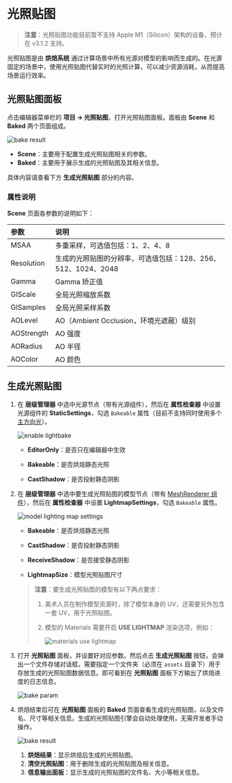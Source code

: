 # 光照贴图

> **注意**：光照贴图功能目前暂不支持 Apple M1（Silicon）架构的设备，预计在 v3.1.2 支持。

光照贴图是由 **烘焙系统** 通过计算场景中所有光源对模型的影响而生成的。在光源固定的场景中，使用光照贴图代替实时的光照计算，可以减少资源消耗，从而提高场景运行效率。

## 光照贴图面板

点击编辑器菜单栏的 **项目 -> 光照贴图**，打开光照贴图面板。面板由 **Scene** 和 **Baked** 两个页面组成。

![bake result](./lightmap/lightmap-panel.png)

- **Scene**：主要用于配置生成光照贴图相关的参数。
- **Baked**：主要用于展示生成的光照贴图及其相关信息。

具体内容请查看下方 **生成光照贴图** 部分的内容。

### 属性说明

**Scene** 页面各参数的说明如下：

| 参数 | 说明 |
| :--- | :--- |
| MSAA | 多重采样，可选值包括：1、2、4、8 |
| Resolution | 生成的光照贴图的分辨率，可选值包括：128、256、512、1024、2048 |
| Gamma | Gamma 矫正值 |
| GIScale | 全局光照缩放系数 |
| GISamples | 全局光照采样系数 |
| AOLevel | AO（Ambient Occlusion，环境光遮蔽）级别 |
| AOStrength | AO 强度 |
| AORadius | AO 半径 |
| AOColor | AO 颜色 |

## 生成光照贴图

1. 在 **层级管理器** 中选中光源节点（带有光源组件），然后在 **属性检查器** 中设置光源组件的 **StaticSettings**，勾选 `Bakeable` 属性（目前不支持同时使用多个 [主方向光](./dir-light.md)）。

    ![enable lightbake](./lightmap/light-bakeable.png)

    - **EditorOnly**：是否只在编辑器中生效

    - **Bakeable**：是否烘焙静态光照

    - **CastShadow**：是否投射静态阴影

2. 在 **层级管理器** 中选中要生成光照贴图的模型节点（带有 [MeshRenderer 组件](./../../../engine/renderable/model-component.md)），然后在 **属性检查器** 中设置 **LightmapSettings**，勾选 `Bakeable` 属性。

    ![model lighting map settings](./lightmap/meshrenderer-bakeable.png)

    - **Bakeable**：是否烘焙静态光照

    - **CastShadow**：是否投射静态阴影

    - **ReceiveShadow**：是否接受静态阴影

    - **LightmapSize**：模型光照贴图尺寸

    > **注意**：要生成光照贴图的模型有以下两点要求：
    >
    > 1. 美术人员在制作模型资源时，除了模型本身的 UV，还需要另外包含一套 UV，用于光照贴图。
    >
    > 2. 模型的 Materials 需要开启 **USE LIGHTMAP** 渲染选项，例如：
    >
    >    ![materials use lightmap](./lightmap/materials.png)

3. 打开 **光照贴图** 面板，并设置好对应参数。然后点击 **生成光照贴图** 按钮，会弹出一个文件存储对话框，需要指定一个文件夹（必须在 `assets` 目录下）用于存放生成的光照贴图数据信息。即可看到在 **光照贴图** 面板下方输出了烘焙进度的日志信息。

    ![bake param](./lightmap/lightmap-generate.png)

4. 烘焙结束后可在 **光照贴图** 面板的 **Baked** 页面查看生成的光照贴图，以及文件名、尺寸等相关信息。生成的光照贴图引擎会自动处理使用，无需开发者手动操作。

    ![bake result](./lightmap/lightmap-result.png)

    1. **烘焙结果**：显示烘焙后生成的光照贴图。
    2. **清空光照贴图**：用于删除生成的光照贴图及相关信息。
    3. **信息输出面板**：显示生成的光照贴图的文件名、大小等相关信息。
